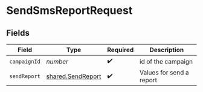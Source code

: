 # SendSmsReportRequest


## Fields

| Field                                                  | Type                                                   | Required                                               | Description                                            |
| ------------------------------------------------------ | ------------------------------------------------------ | ------------------------------------------------------ | ------------------------------------------------------ |
| `campaignId`                                           | *number*                                               | :heavy_check_mark:                                     | id of the campaign                                     |
| `sendReport`                                           | [shared.SendReport](../../models/shared/sendreport.md) | :heavy_check_mark:                                     | Values for send a report                               |